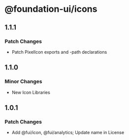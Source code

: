 # @foundation-ui/icons

## 1.1.1

### Patch Changes

- Patch PixelIcon exports and -path declarations

## 1.1.0

### Minor Changes

- New Icon Libraries

## 1.0.1

### Patch Changes

- Add @fui/icon, @fui/analytics; Update name in License
